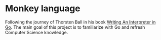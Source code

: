 # Monkey language

Following the journey of Thorsten Ball in his book [Writing An Interpreter in Go](https://interpreterbook.com/).
The main goal of this project is to familiarize with Go and refresh Computer Science knowledge.
